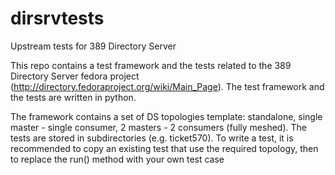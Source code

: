 dirsrvtests
===========

Upstream tests for 389 Directory Server


This repo contains a test framework and the tests related to the 389 Directory Server fedora project (http://directory.fedoraproject.org/wiki/Main_Page).
The test framework and the tests are written in python.

The framework contains a set of DS topologies template: standalone, single master - single consumer, 2 masters - 2 consumers (fully meshed).
The tests are stored in subdirectories (e.g. ticket570).
To write a test, it is recommended to copy an existing test that use the required topology, then to replace the run() method with your own test case
